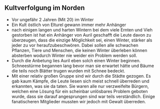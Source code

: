 ## Kultverfolgung im Norden
- Vor ungefähr 2 Jahren (Mit 20) im Winter
- Ein Kult östlich von Elturel gewann immer mehr Anhänger
- nach einigen langen und harten Wintern bei dem viele Ernten und Vieh gestorben ist hat ein Anhänger von Auril geschafft die Leute davon zu überzeugen, dass die einzige Möglichkeit sei, einen Winter, stärker als jeder zu vor heraufzubeschwören. Dabei sollen alle schwachen Pflanzen, Tiere und Menschen, die keinen Winter überleben können absterben wodurch Winter nie weider ein Problem werden soll.
- Durch die Anbetung lies Auril eben solch einen Winter beginnen. Schneestürme begannen lang bevor man sie erwartet hätte und Bäume die teils noch Blätter trugen wurden mit Schnee bedeckt.
- Mit einer relativ großen Gruppe sind wir durch die Städte gezogen. Es gab kaum Kämpfe, die Leute liesen sich meist schnell überreden und erkannten, was sie da taten. Sie waren alle nur verzweifelte Bürgern, welchen eine Lösung für ein scheinbar unlösbares Problem geboten wurde, dass sie darauf angesprungen sind war teils verständlich. Einige fanatischeren Mitglieder mussten wir jedoch mit Gewalt überreden.